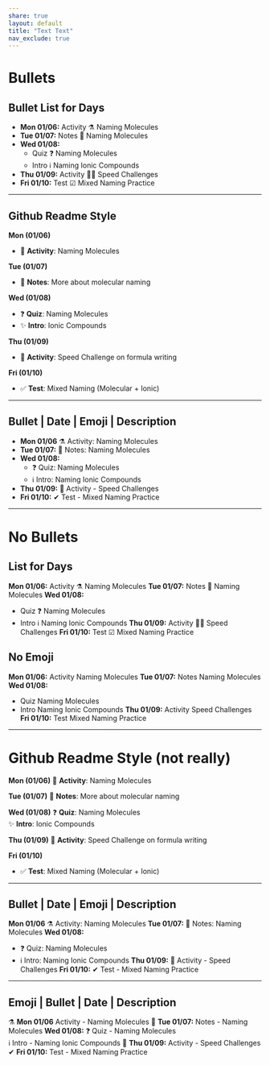 ```yaml
---
share: true
layout: default
title: "Text Text" 
nav_exclude: true
---
```


# Bullets

## Bullet List for Days

- **Mon 01/06:** <span class="label label-blue">Activity ⚗</span> Naming Molecules
- **Tue 01/07:** <span class="label label-green">Notes 📝</span> Naming Molecules
- **Wed 01/08:** 
  - <span class="label label-yellow">Quiz ❓</span> Naming Molecules  
  - <span class="label label-purple">Intro ℹ</span> Naming Ionic Compounds
- **Thu 01/09:** <span class="label label-blue">Activity 🏃‍♀️</span> Speed Challenges
- **Fri 01/10:** <span class="label label-red">Test ☑</span> Mixed Naming Practice

---

## Github Readme Style

**Mon (01/06)**
- 🧪 **Activity**: Naming Molecules

**Tue (01/07)**
- 📝 **Notes**: More about molecular naming

**Wed (01/08)**
- ❓ **Quiz**: Naming Molecules  
- ✨ **Intro**: Ionic Compounds

**Thu (01/09)**
- 🏃 **Activity**: Speed Challenge on formula writing

**Fri (01/10)**
- ✅ **Test**: Mixed Naming (Molecular + Ionic)

---

## Bullet | **Date** | Emoji | Description

- **Mon 01/06** ⚗ Activity: Naming Molecules
- **Tue 01/07:** 📝 Notes: Naming Molecules
- **Wed 01/08:** 
  - ❓ Quiz: Naming Molecules  
  - ℹ Intro: Naming Ionic Compounds
- **Thu 01/09:** 🙋 Activity - Speed Challenges
- **Fri 01/10:** ✔ Test - Mixed Naming Practice

---

# No Bullets

## List for Days

**Mon 01/06:** <span class="label label-blue">Activity ⚗</span> Naming Molecules
**Tue 01/07:** <span class="label label-green">Notes 📝</span> Naming Molecules
**Wed 01/08:** 
- <span class="label label-yellow">Quiz ❓</span> Naming Molecules  
- <span class="label label-purple">Intro ℹ</span> Naming Ionic Compounds
**Thu 01/09:** <span class="label label-blue">Activity 🏃‍♀️</span> Speed Challenges
**Fri 01/10:** <span class="label label-red">Test ☑</span> Mixed Naming Practice

## No Emoji

**Mon 01/06:** <span class="label label-blue">Activity</span> Naming Molecules
**Tue 01/07:** <span class="label label-green">Notes</span> Naming Molecules
**Wed 01/08:** 
- <span class="label label-yellow">Quiz</span> Naming Molecules  
- <span class="label label-purple">Intro</span> Naming Ionic Compounds
**Thu 01/09:** <span class="label label-blue">Activity</span> Speed Challenges
**Fri 01/10:** <span class="label label-red">Test</span> Mixed Naming Practice

---

# Github Readme Style (not really)

**Mon (01/06)**
🧪 **Activity**: Naming Molecules

**Tue (01/07)**
📝 **Notes**: More about molecular naming

**Wed (01/08)**
❓ **Quiz**: Naming Molecules  
✨ **Intro**: Ionic Compounds

**Thu (01/09)**
🏃 **Activity**: Speed Challenge on formula writing

**Fri (01/10)**
- ✅ **Test**: Mixed Naming (Molecular + Ionic)

---

## Bullet | **Date** | Emoji | Description

**Mon 01/06** ⚗ Activity: Naming Molecules
**Tue 01/07:** 📝 Notes: Naming Molecules
**Wed 01/08:** 
- ❓ Quiz: Naming Molecules  
- ℹ Intro: Naming Ionic Compounds
**Thu 01/09:** 🙋 Activity - Speed Challenges
**Fri 01/10:** ✔ Test - Mixed Naming Practice

---

## Emoji | Bullet | **Date** | Description

⚗ **Mon 01/06** Activity - Naming Molecules
📝 **Tue 01/07:** Notes - Naming Molecules
**Wed 01/08:** 
❓ Quiz - Naming Molecules  
ℹ Intro - Naming Ionic Compounds
🙋 **Thu 01/09:** Activity - Speed Challenges
✔ **Fri 01/10:** Test - Mixed Naming Practice

